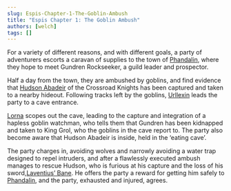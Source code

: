 ```yaml
---
slug: Espis-Chapter-1-The-Goblin-Ambush
title: "Espis Chapter 1: The Goblin Ambush"
authors: [welch]
tags: []
---
```


For a variety of different reasons, and with different goals, a party of adventurers escorts a caravan of supplies to the town of [Phandalin](/wikis/phandalin), where they hope to meet Gundren Rockseeker, a  guild leader and prospector.

<!--truncate-->
 
Half a day from the town, they are ambushed by goblins, and find evidence that [Hudson Abadeir](/characters/hudson) of the Crossroad Knights has been captured and taken to a nearby hideout. Following tracks left by the goblins, [Urllexin](/characters/urllexin) leads the party to a cave entrance.
 
[Lorna](/characters/lorna) scopes out the cave, leading to the capture and integration of a hapless goblin watchman, who tells them that Gundren has been kidnapped and taken to King Grol, who the goblins in the cave report to. The party also become aware that Hudson Abadeir is inside, held in the ‘eating cave’.
 
The party charges in, avoiding wolves and narrowly avoiding a water trap designed to repel intruders, and after a flawlessly executed ambush manages to rescue Hudson, who is furious at his capture and the loss of his sword,[Laventius’ Bane](/wikis/laventius-bane). He offers the party a reward for getting him safely to [Phandalin](/wikis/phandalin), and the party, exhausted and injured, agrees.